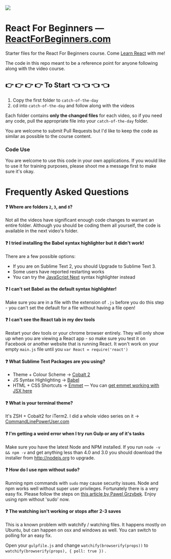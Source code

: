 ![](http://wes.io/dgAQ/content)

# React For Beginners — [ReactForBeginners.com](https://ReactForBeginners.com)

Starter files for the React For Beginners course. Come <a href="https://ReactForBeginners.com/">Learn React</a> with me!

The code in this repo meant to be a reference point for anyone following along with the video course.

## :point_right: :point_right: :point_right: :point_right:  To Start :point_left: :point_left: :point_left: :point_left:

1. Copy the first folder to `catch-of-the-day`
2. cd into `catch-of-the-day` and follow along with the videos

Each folder contains **only the changed files** for each video, so if you need any code, pull the appropriate file into your `catch-of-the-day` folder.

You are welcome to submit Pull Requests but I'd like to keep the code as similar as possible to the course content.

### Code Use

You are welcome to use this code in your own applications. If you would like to use it for training purposes, please shoot me a message first to make sure it's okay.


# Frequently Asked Questions

#### :question: Where are folders `2`, `3`, and `8`?
Not all the videos have significant enough code changes to warrant an entire folder. Although you should be coding them all yourself, the code is available in the next video's folder.

#### :question: I tried installing the Babel syntax highlighter but it didn't work!

There are a few possible options:

* If you are on Sublime Text 2, you should Upgrade to Sublime Text 3.
* Some users have reported restarting works
* You can try the [JavaScript Next](https://packagecontrol.io/packages/JavaScriptNext%20-%20ES6%20Syntax) syntax highlighter instead

#### :question: I can't set Babel as the default syntax highlighter!

Make sure you are in a file with the extension of `.js` before you do this step - you can't set the default for a file without having a file open!

#### :question: I can't see the React tab in my dev tools

Restart your dev tools or your chrome browser entirely. They will only show up when you are viewing a React app - so make sure you test it on Facebook or another website that is running React. It won't work on your empty `main.js` file until you `var React = require('react')` 

#### :question: What Sublime Text Packages are you using?

* Theme + Colour Scheme → [Cobalt 2](https://packagecontrol.io/packages/Theme%20-%20Cobalt2)
* JS Syntax Highlighting → [Babel](https://packagecontrol.io/packages/Babel)
* HTML + CSS Shortcuts → [Emmet](https://packagecontrol.io/packages/Emmet) — You can [get emmet working with JSX here](http://wesbos.com/emmet-react-jsx-sublime/)

#### :question: What is your terminal theme?

It's ZSH + Cobalt2 for iTerm2. I did a whole video series on it → [CommandLinePowerUser.com](http://commandlinepoweruser.com/)


#### :question: I'm getting a weird error when I try run Gulp or any of it's tasks

Make sure you have the latest Node and NPM installed. If you run `node -v && npm -v` and get anything less than 4.0 and 3.0 you should download the installer from <http://nodejs.org> to upgrade.

#### :question: How do I use npm without sudo?

Running npm commands with `sudo` may cause security issues. Node and npm works well without super user privileges. Fortunately there is a very easy fix. Please follow the steps on [this article by Pawel Grzybek](http://studiorgb.uk/fix-priviliges-and-never-again-use-sudo-with-npm/). Enjoy using npm without 'sudo' now.

#### :question: The watching isn't working or stops after 2-3 saves

This is a known problem with watchify / watching files. It happens mostly on Ubuntu, but can happen on osx and windows as well. You can switch to polling for an easy fix.

Open your `gulpfile.js` and change `watchify(browserify(props))` to `watchify(browserify(props), { poll: true })` .
